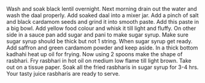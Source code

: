 Wash and soak black lentil overnight.
Next morning drain out the water and wash the daal properly.
Add soaked daal into a mixer jar.
Add a pinch of salt and black cardamom seeds and grind it into smooth paste.
Add this paste in a big bowl.
Add yellow food colour and whisk it till light and fluffy.
On other side in a sauce pan add sugar and pani to make sugar syrup.
Make sure sugar syrup should be thick but not 1 string.
When sugar syrup get ready. Add saffron and green cardamom powder and keep aside.
In a thick bottom kadhahi heat up oil for frying.
Now using 2 spoons make the shape of rasbhari.
Fry rasbhari in hot oil on medium low flame till light brown.
Take out on a tissue paper.
Soak all the fried rasbharis in sugar syrup for 3-4 hrs.
Your tasty juice rasbharis are ready to serve.